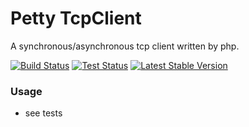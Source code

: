 # Petty TcpClient

A synchronous/asynchronous tcp client written by php.

[![Build Status](https://travis-ci.org/php-petty/tcp-client.svg?branch=master)](https://travis-ci.org/php-petty/tcp-client)
[![Test Status](https://php-eye.com/badge/petty/tcpclient/tested.svg?branch=master)](https://travis-ci.org/php-petty/tcp-client)
[![Latest Stable Version](https://poser.pugx.org/petty/tcpclient/v/stable)](https://packagist.org/packages/petty/tcpclient)

### Usage
* see tests